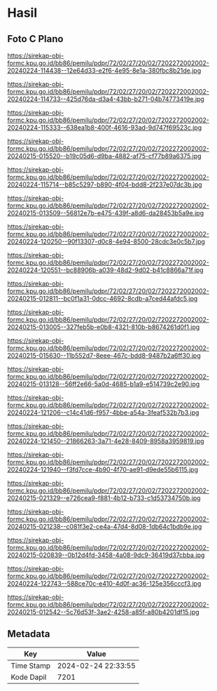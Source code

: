 # Hasil

## Foto C Plano

https://sirekap-obj-formc.kpu.go.id/bb86/pemilu/pdpr/72/02/27/20/02/7202272002002-20240224-114438--12e64d33-e2f6-4e95-8e1a-380fbc8b21de.jpg

https://sirekap-obj-formc.kpu.go.id/bb86/pemilu/pdpr/72/02/27/20/02/7202272002002-20240224-114733--425d76da-d3a4-43bb-b271-04b74773419e.jpg

https://sirekap-obj-formc.kpu.go.id/bb86/pemilu/pdpr/72/02/27/20/02/7202272002002-20240224-115333--638ea1b8-400f-4616-93ad-9d747f69523c.jpg

https://sirekap-obj-formc.kpu.go.id/bb86/pemilu/pdpr/72/02/27/20/02/7202272002002-20240215-015520--b19c05d6-d9ba-4882-af75-cf77b89a6375.jpg

https://sirekap-obj-formc.kpu.go.id/bb86/pemilu/pdpr/72/02/27/20/02/7202272002002-20240224-115714--b85c5297-b890-4f04-bdd8-2f237e07dc3b.jpg

https://sirekap-obj-formc.kpu.go.id/bb86/pemilu/pdpr/72/02/27/20/02/7202272002002-20240215-013509--56812e7b-e475-439f-a8d6-da28453b5a9e.jpg

https://sirekap-obj-formc.kpu.go.id/bb86/pemilu/pdpr/72/02/27/20/02/7202272002002-20240224-120250--90f13307-d0c8-4e94-8500-28cdc3e0c5b7.jpg

https://sirekap-obj-formc.kpu.go.id/bb86/pemilu/pdpr/72/02/27/20/02/7202272002002-20240224-120551--bc88906b-a039-48d2-9d02-b41c8866a71f.jpg

https://sirekap-obj-formc.kpu.go.id/bb86/pemilu/pdpr/72/02/27/20/02/7202272002002-20240215-012811--bc0f1a31-0dcc-4692-8cdb-a7ced44afdc5.jpg

https://sirekap-obj-formc.kpu.go.id/bb86/pemilu/pdpr/72/02/27/20/02/7202272002002-20240215-013005--327feb5b-e0b8-4321-810b-b8674261d0f1.jpg

https://sirekap-obj-formc.kpu.go.id/bb86/pemilu/pdpr/72/02/27/20/02/7202272002002-20240215-015630--11b552d7-8eee-467c-bdd8-9487b2a6ff30.jpg

https://sirekap-obj-formc.kpu.go.id/bb86/pemilu/pdpr/72/02/27/20/02/7202272002002-20240215-013128--56ff2e66-5a0d-4685-b1a9-e514739c2e90.jpg

https://sirekap-obj-formc.kpu.go.id/bb86/pemilu/pdpr/72/02/27/20/02/7202272002002-20240224-121206--c14c41d6-f957-4bbe-a54a-3feaf532b7b3.jpg

https://sirekap-obj-formc.kpu.go.id/bb86/pemilu/pdpr/72/02/27/20/02/7202272002002-20240224-121450--21866263-3a71-4e28-8409-8958a3959819.jpg

https://sirekap-obj-formc.kpu.go.id/bb86/pemilu/pdpr/72/02/27/20/02/7202272002002-20240224-121940--f3fd7cce-4b90-4f70-ae91-d9ede55b6115.jpg

https://sirekap-obj-formc.kpu.go.id/bb86/pemilu/pdpr/72/02/27/20/02/7202272002002-20240215-021329--e726cea9-f881-4b12-b733-c1d53734750b.jpg

https://sirekap-obj-formc.kpu.go.id/bb86/pemilu/pdpr/72/02/27/20/02/7202272002002-20240215-021238--c081f3e2-ce4a-47d4-8d08-1db64c1bdb9e.jpg

https://sirekap-obj-formc.kpu.go.id/bb86/pemilu/pdpr/72/02/27/20/02/7202272002002-20240215-020839--0b12d4fd-3458-4a08-9dc9-36419d37cbba.jpg

https://sirekap-obj-formc.kpu.go.id/bb86/pemilu/pdpr/72/02/27/20/02/7202272002002-20240224-122743--588ce70c-e410-4d0f-ac36-125e356cccf3.jpg

https://sirekap-obj-formc.kpu.go.id/bb86/pemilu/pdpr/72/02/27/20/02/7202272002002-20240215-012542--5c76d53f-3ae2-4258-a85f-a80b4201df15.jpg


## Metadata

| Key        | Value               |
| ---------- | ------------------- |
| Time Stamp | 2024-02-24 22:33:55 |
| Kode Dapil | 7201                |



